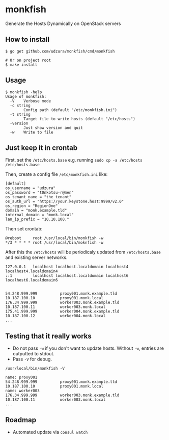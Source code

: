# monkfish

Generate the Hosts Dynamically on OpenStack servers

## How to install

```
$ go get github.com/udzura/monkfish/cmd/monkfish

# Or on project root
$ make install
```

## Usage

```
$ monkfish -help 
Usage of monkfish:
  -V    Verbose mode
  -c string
        Config path (default "/etc/monkfish.ini")
  -t string
        Target file to write hosts (default "/etc/hosts")
  -version
        Just show version and quit
  -w    Write to file
```

## Just keep it in crontab

First, set the `/etc/hosts.base` e.g. running `sudo cp -a /etc/hosts /etc/hosts.base`

Then, create a config file `/etc/monkfish.ini` like:

```
[default]
os_username = "udzura"
os_password = "t0nkotsu-r@men"
os_tenant_name = "the_tenant"
os_auth_url = "https://your.keystone.host:9999/v2.0"
os_region = "RegionOne"
domain = "monk.example.tld"
internal_domain = "monk.local"
lan_ip_prefix = "10.10.100."
```

Then set crontab:

```crontab
@reboot     root /usr/local/bin/monkfish -w
*/3 * * * * root /usr/local/bin/moknfish -w
```

After this the `/etc/hosts` will be periodicaly updated from `/etc/hosts.base` and existing server networks.

```
127.0.0.1   localhost localhost.localdomain localhost4 localhost4.localdomain4
::1         localhost localhost.localdomain localhost6 localhost6.localdomain6


54.248.999.999          proxy001.monk.example.tld
10.187.100.10           proxy001.monk.local
176.34.999.999          worker003.monk.example.tld
10.187.100.11           worker003.monk.local
175.41.999.999          worker004.monk.example.tld
10.187.100.12           worker004.monk.local
...
```

## Testing that it really works

* Do not pass `-w` if you don't want to update hosts. Without `-w`, entries are outputted to stdout.
* Pass `-V` for debug.

```
/usr/local/bin/monkfish -V

name: proxy001
54.248.999.999          proxy001.monk.example.tld
10.187.100.10           proxy001.monk.local
name: worker003
176.34.999.999          worker003.monk.example.tld
10.187.100.11           worker003.monk.local
...
```

## Roadmap

* Automated update via `consul watch`
